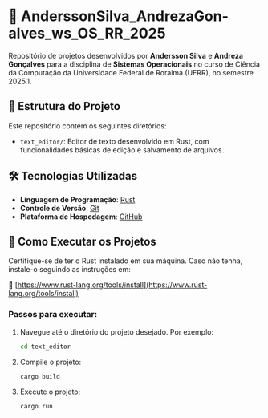 # 🧠 AnderssonSilva_AndrezaGon-alves_ws_OS_RR_2025

Repositório de projetos desenvolvidos por **Andersson Silva** e **Andreza Gonçalves** para a disciplina de **Sistemas Operacionais** no curso de Ciência da Computação da Universidade Federal de Roraima (UFRR), no semestre 2025.1.

## 📁 Estrutura do Projeto

Este repositório contém os seguintes diretórios:

- `text_editor/`: Editor de texto desenvolvido em Rust, com funcionalidades básicas de edição e salvamento de arquivos.

## 🛠️ Tecnologias Utilizadas

- **Linguagem de Programação**: [Rust](https://www.rust-lang.org/)
- **Controle de Versão**: [Git](https://git-scm.com/)
- **Plataforma de Hospedagem**: [GitHub](https://github.com/)

## 🚀 Como Executar os Projetos

Certifique-se de ter o Rust instalado em sua máquina. Caso não tenha, instale-o seguindo as instruções em:

📎 [https://www.rust-lang.org/tools/install](https://www.rust-lang.org/tools/install)

### Passos para executar:

1. Navegue até o diretório do projeto desejado. Por exemplo:

   ```bash
   cd text_editor
    ```
2. Compile o projeto:

   ```bash
   cargo build
    ```
3. Execute o projeto:
   ```bash
   cargo run
   ```
